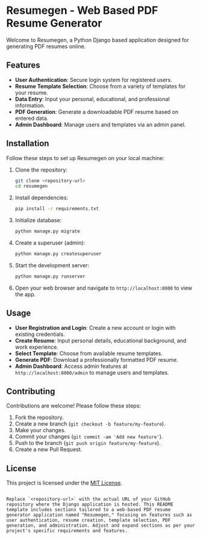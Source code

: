 # Resumegen - Web Based PDF Resume Generator

Welcome to Resumegen, a Python Django based application designed for generating PDF resumes online.

## Features

- **User Authentication**: Secure login system for registered users.
- **Resume Template Selection**: Choose from a variety of templates for your resume.
- **Data Entry**: Input your personal, educational, and professional information.
- **PDF Generation**: Generate a downloadable PDF resume based on entered data.
- **Admin Dashboard**: Manage users and templates via an admin panel.

## Installation

Follow these steps to set up Resumegen on your local machine:

1. Clone the repository:
   ```bash
   git clone <repository-url>
   cd resumegen
   ```

2. Install dependencies:
   ```bash
   pip install -r requirements.txt
   ```

3. Initialize database:
   ```bash
   python manage.py migrate
   ```

4. Create a superuser (admin):
   ```bash
   python manage.py createsuperuser
   ```

5. Start the development server:
   ```bash
   python manage.py runserver
   ```

6. Open your web browser and navigate to `http://localhost:8000` to view the app.

## Usage

- **User Registration and Login**: Create a new account or login with existing credentials.
- **Create Resume**: Input personal details, educational background, and work experience.
- **Select Template**: Choose from available resume templates.
- **Generate PDF**: Download a professionally formatted PDF resume.
- **Admin Dashboard**: Access admin features at `http://localhost:8000/admin` to manage users and templates.

## Contributing

Contributions are welcome! Please follow these steps:

1. Fork the repository.
2. Create a new branch (`git checkout -b feature/my-feature`).
3. Make your changes.
4. Commit your changes (`git commit -am 'Add new feature'`).
5. Push to the branch (`git push origin feature/my-feature`).
6. Create a new Pull Request.

## License

This project is licensed under the [MIT License](LICENSE).
```

Replace `<repository-url>` with the actual URL of your GitHub repository where the Django application is hosted. This README template includes sections tailored to a web-based PDF resume generator application named "Resumegen," focusing on features such as user authentication, resume creation, template selection, PDF generation, and administration. Adjust and expand sections as per your project's specific requirements and features.
